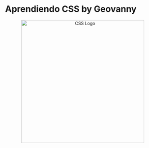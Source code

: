 # Aprendiendo CSS by Geovanny
<p align="center">
<img alt="CSS Logo" src="https://upload.wikimedia.org/wikipedia/commons/a/ab/Official_CSS_Logo.svg" width="400">
</p>